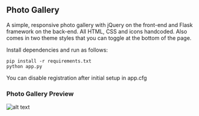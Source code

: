 Photo Gallery
-------------

A simple, responsive photo gallery with jQuery on the front-end and Flask framework on the back-end. All HTML, CSS and icons handcoded. Also comes in two theme styles that you can toggle at the bottom of the page.

Install dependencies and run as follows:
```
pip install -r requirements.txt
python app.py
```

You can disable registration after initial setup in app.cfg

### Photo Gallery Preview
![alt text](https://raw.github.com/evac/Photo-Gallery/master/static/img/screenshot.png "Photo Gallery")
